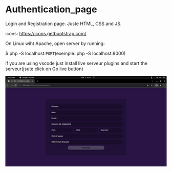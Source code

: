 # Authentication_page
Login and Registration page.
Juste HTML, CSS and JS.

icons:  https://icons.getbootstrap.com/

On Linux wiht Apache, open server by running: 

$ php -S localhost:`PORT`(exemple: php -S localhost:8000)

if you are using vscode just install live serveur plugins and start the serveur(jsute click on Go live button)

![IMAGE_1](/assets/DARK.png)

